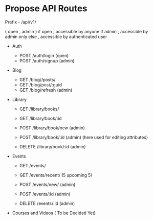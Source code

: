 # Propose API Routes

Prefix - /api/v1/

( open , admin )
 if open , accessible by anyone
 if admin , accessible by admin only
 else , accessible by authenticated user

- Auth
    - POST /auth/login (open)
    - POST /auth/signup (admin)

- Blog 
    - GET /blog//posts/
    - GET /blog/post/:guid
    - GET /blog/refresh (admin)

- Library
    - GET /library/books/ 
    - GET /library/book/:id

    - POST /library/book/new (admin)
    - POST /library/book/:id (admin) (here used for editing attributes)
    
    - DELETE /library/book/:id (admin)
    
- Events
    - GET /events/
    - GET /events/recent/  (5 upcoming 5)
    
    - POST /events/new/ (admin)
    - POST /events/:id  (admin)
    
    - DELETE /events/:id (admin)

    
- Courses and Videos ( To be Decided Yet)
